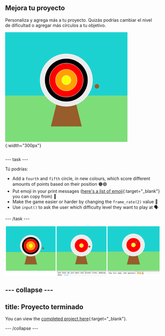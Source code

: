 ## Mejora tu proyecto

<div style="display: flex; flex-wrap: wrap">
<div style="flex-basis: 200px; flex-grow: 1; margin-right: 15px;">
Personaliza y agrega más a tu proyecto. Quizás podrías cambiar el nivel de dificultad o agregar más círculos a tu objetivo.
</div>
<div>

![El área de salida muestra un objetivo con cinco círculos.](images/five_circles.png){:width="300px"}

</div>
</div>

--- task ---

Tú podrías:

+ Add a `fourth` and `fifth` circle, in new colours, which score different amounts of points based on their position 🟠🟣
+ Put emoji in your print messages ([here's a list of emoji](https://unicode.org/emoji/charts/full-emoji-list.html){:target="_blank"} you can copy from) 🎯
+ Make the game easier or harder by changing the `frame_rate(2)` value 💨
+ Use `input()` to ask the user which difficulty level they want to play at 🗣️

--- /task ---

![Ideas de proyectos mejorados: uno con cinco círculos, uno con una pregunta de entrada de dificultad, uno con emoji en el mensaje de puntos.](images/upgrade-ideas.png)

--- collapse ---
---
title: Proyecto terminado
---

You can view the [completed project here](https://trinket.io/python/f686c82d8a){:target="_blank"}.

--- /collapse ---

